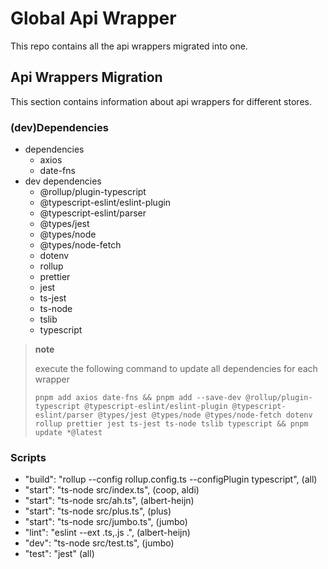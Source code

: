 # Global Api Wrapper
This repo contains all the api wrappers migrated into one.

## Api Wrappers Migration
This section contains information about api wrappers for different stores.

### (dev)Dependencies
- dependencies
  - axios
  - date-fns
- dev dependencies
  - @rollup/plugin-typescript
  - @typescript-eslint/eslint-plugin
  - @typescript-eslint/parser
  - @types/jest
  - @types/node
  - @types/node-fetch
  - dotenv
  - rollup
  - prettier
  - jest
  - ts-jest
  - ts-node
  - tslib
  - typescript

> **note**
>
> execute the following command to update all dependencies for each wrapper
>
> `pnpm add axios date-fns && pnpm add --save-dev @rollup/plugin-typescript @typescript-eslint/eslint-plugin @typescript-eslint/parser @types/jest @types/node @types/node-fetch dotenv rollup prettier jest ts-jest ts-node tslib typescript && pnpm update *@latest`

### Scripts
- "build": "rollup --config rollup.config.ts --configPlugin typescript", (all)
- "start": "ts-node src/index.ts", (coop, aldi)
- "start": "ts-node src/ah.ts", (albert-heijn)
- "start": "ts-node src/plus.ts", (plus)
- "start": "ts-node src/jumbo.ts", (jumbo)
- "lint": "eslint --ext .ts,.js .", (albert-heijn)
- "dev": "ts-node src/test.ts", (jumbo)
- "test": "jest" (all)